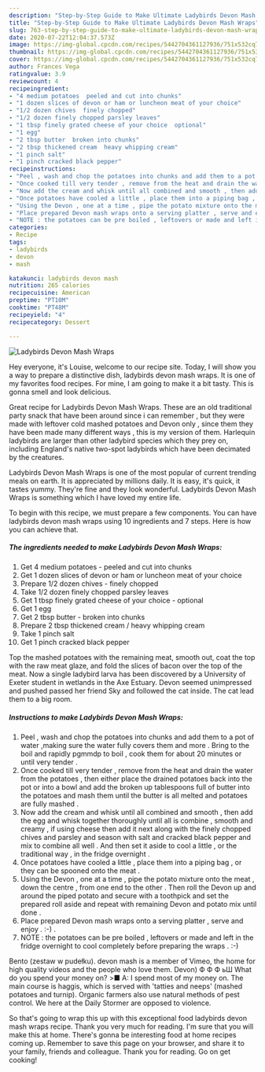 ```yaml
---
description: "Step-by-Step Guide to Make Ultimate Ladybirds Devon Mash Wraps"
title: "Step-by-Step Guide to Make Ultimate Ladybirds Devon Mash Wraps"
slug: 763-step-by-step-guide-to-make-ultimate-ladybirds-devon-mash-wraps
date: 2020-07-22T12:04:37.573Z
image: https://img-global.cpcdn.com/recipes/5442704361127936/751x532cq70/ladybirds-devon-mash-wraps-recipe-main-photo.jpg
thumbnail: https://img-global.cpcdn.com/recipes/5442704361127936/751x532cq70/ladybirds-devon-mash-wraps-recipe-main-photo.jpg
cover: https://img-global.cpcdn.com/recipes/5442704361127936/751x532cq70/ladybirds-devon-mash-wraps-recipe-main-photo.jpg
author: Frances Vega
ratingvalue: 3.9
reviewcount: 4
recipeingredient:
- "4 medium potatoes  peeled and cut into chunks"
- "1 dozen slices of devon or ham or luncheon meat of your choice"
- "1/2 dozen chives  finely chopped"
- "1/2 dozen finely chopped parsley leaves"
- "1 tbsp finely grated cheese of your choice  optional"
- "1 egg"
- "2 tbsp butter  broken into chunks"
- "2 tbsp thickened cream  heavy whipping cream"
- "1 pinch salt"
- "1 pinch cracked black pepper"
recipeinstructions:
- "Peel , wash and chop the potatoes into chunks and add them to a pot of water ,making sure the water fully covers them and more . Bring to the boil and rapidly pgmmdp  to boil , cook them for about 20 minutes or until very tender ."
- "Once cooked till very tender , remove from the heat and drain the water from the potatoes , then either place the drained potatoes back into the pot or into a bowl and add the broken up tablespoons full of butter into the potatoes and mash them until the butter is all melted and potatoes are fully mashed ."
- "Now add the cream and whisk until all combined and smooth , then add the egg and whisk together thoroughly until all is combine , smooth and creamy , if using cheese then add it next along with the finely chopped chives and parsley and season with salt and cracked black pepper and mix to combine all well . And then set it aside to cool a little , or the traditional way , in the fridge overnight ."
- "Once potatoes have cooled a little , place them into a piping bag , or they can be spooned onto the meat ."
- "Using the Devon , one at a time , pipe the potato mixture onto the meat , down the centre , from one end to the other . Then roll the Devon up and around the piped potato and secure with a toothpick and set the prepared roll aside and repeat with remaining Devon and potato mix until done ."
- "Place prepared Devon mash wraps onto a serving platter , serve and enjoy . :-) ."
- "NOTE : the potatoes can be pre boiled , leftovers or made and left in the fridge overnight to cool completely before preparing the wraps . :-)"
categories:
- Recipe
tags:
- ladybirds
- devon
- mash

katakunci: ladybirds devon mash 
nutrition: 265 calories
recipecuisine: American
preptime: "PT10M"
cooktime: "PT48M"
recipeyield: "4"
recipecategory: Dessert

---
```



![Ladybirds Devon Mash Wraps](https://img-global.cpcdn.com/recipes/5442704361127936/751x532cq70/ladybirds-devon-mash-wraps-recipe-main-photo.jpg)

Hey everyone, it's Louise, welcome to our recipe site. Today, I will show you a way to prepare a distinctive dish, ladybirds devon mash wraps. It is one of my favorites food recipes. For mine, I am going to make it a bit tasty. This is gonna smell and look delicious.

Great recipe for Ladybirds Devon Mash Wraps. These are an old traditional party snack that have been around since i can remember , but they were made with leftover cold mashed potatoes and Devon only , since them they have been made many different ways , this is my version of them. Harlequin ladybirds are larger than other ladybird species which they prey on, including England&#39;s native two-spot ladybirds which have been decimated by the creatures.

Ladybirds Devon Mash Wraps is one of the most popular of current trending meals on earth. It is appreciated by millions daily. It is easy, it's quick, it tastes yummy. They're fine and they look wonderful. Ladybirds Devon Mash Wraps is something which I have loved my entire life.


To begin with this recipe, we must prepare a few components. You can have ladybirds devon mash wraps using 10 ingredients and 7 steps. Here is how you can achieve that.

<!--inarticleads1-->

##### The ingredients needed to make Ladybirds Devon Mash Wraps:

1. Get 4 medium potatoes - peeled and cut into chunks
1. Get 1 dozen slices of devon or ham or luncheon meat of your choice
1. Prepare 1/2 dozen chives - finely chopped
1. Take 1/2 dozen finely chopped parsley leaves
1. Get 1 tbsp finely grated cheese of your choice - optional
1. Get 1 egg
1. Get 2 tbsp butter - broken into chunks
1. Prepare 2 tbsp thickened cream / heavy whipping cream
1. Take 1 pinch salt
1. Get 1 pinch cracked black pepper


Top the mashed potatoes with the remaining meat, smooth out, coat the top with the raw meat glaze, and fold the slices of bacon over the top of the meat. Now a single ladybird larva has been discovered by a University of Exeter student in wetlands in the Axe Estuary. Devon seemed unimpressed and pushed passed her friend Sky and followed the cat inside. The cat lead them to a big room. 

<!--inarticleads2-->

##### Instructions to make Ladybirds Devon Mash Wraps:

1. Peel , wash and chop the potatoes into chunks and add them to a pot of water ,making sure the water fully covers them and more . Bring to the boil and rapidly pgmmdp  to boil , cook them for about 20 minutes or until very tender .
1. Once cooked till very tender , remove from the heat and drain the water from the potatoes , then either place the drained potatoes back into the pot or into a bowl and add the broken up tablespoons full of butter into the potatoes and mash them until the butter is all melted and potatoes are fully mashed .
1. Now add the cream and whisk until all combined and smooth , then add the egg and whisk together thoroughly until all is combine , smooth and creamy , if using cheese then add it next along with the finely chopped chives and parsley and season with salt and cracked black pepper and mix to combine all well . And then set it aside to cool a little , or the traditional way , in the fridge overnight .
1. Once potatoes have cooled a little , place them into a piping bag , or they can be spooned onto the meat .
1. Using the Devon , one at a time , pipe the potato mixture onto the meat , down the centre , from one end to the other . Then roll the Devon up and around the piped potato and secure with a toothpick and set the prepared roll aside and repeat with remaining Devon and potato mix until done .
1. Place prepared Devon mash wraps onto a serving platter , serve and enjoy . :-) .
1. NOTE : the potatoes can be pre boiled , leftovers or made and left in the fridge overnight to cool completely before preparing the wraps . :-)


Bento (zestaw w pudełku). devon mash is a member of Vimeo, the home for high quality videos and the people who love them. Devon) Ф Ф Ф ьШ What do you spend your money on? &gt;■ A: I spend most of my money on. The main course is haggis, which is served with &#39;tatties and neeps&#39; (mashed potatoes and turnip). Organic farmers also use natural methods of pest control. We here at the Daily Stormer are opposed to violence. 

So that's going to wrap this up with this exceptional food ladybirds devon mash wraps recipe. Thank you very much for reading. I'm sure that you will make this at home. There's gonna be interesting food at home recipes coming up. Remember to save this page on your browser, and share it to your family, friends and colleague. Thank you for reading. Go on get cooking!
